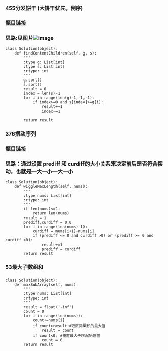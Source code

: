 ### 455分发饼干 (大饼干优先，倒序)
### [题目链接](https://leetcode.cn/problems/assign-cookies/submissions/)
### 思路:见图片![image]()

```
class Solution(object):
    def findContentChildren(self, g, s):
        """
        :type g: List[int]
        :type s: List[int]
        :rtype: int
        """
        g.sort()
        s.sort()
        result = 0
        index = len(s)-1
        for i in range(len(g)-1,-1,-1):
            if index>=0 and s[index]>=g[i]:
                result+=1
                index-=1
            
        return result
```

### 376摆动序列
### [题目链接](https://leetcode.cn/problems/wiggle-subsequence/submissions/)
### 思路：通过设置 prediff 和 curdiff的大小关系来决定前后是否符合摆动，也就是一大一小一大一小
```
class Solution(object):
    def wiggleMaxLength(self, nums):
        """
        :type nums: List[int]
        :rtype: int
        """
        if len(nums)<=1:
            return len(nums)
        result = 1
        prediff,curdiff = 0,0
        for i in range(len(nums)-1):
            curdiff = nums[i+1]-nums[i]
            if (prediff <= 0 and curdiff >0) or (prediff >= 0 and curdiff <0):
                result+=1
                prediff = curdiff
        return result
```

### 53最大子数组和
### 
### 
```
class Solution(object):
    def maxSubArray(self, nums):
        """
        :type nums: List[int]
        :rtype: int
        """
        result = float('-inf')
        count = 0
        for i in range(len(nums)):
            count+=nums[i]
            if count>result:#取区间累积的最大值
                result = count
            if count<0: #重置最大子序起始位置
                count = 0
        return result

```